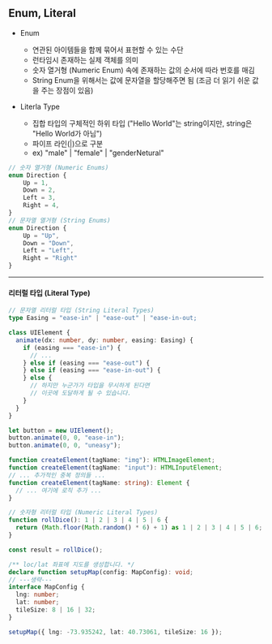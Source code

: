 ## Enum, Literal
- Enum
    - 연관된 아이템들을 함께 묶어서 표현할 수 있는 수단
    - 런타임시 존재하는 실제 객체를 의미
    - 숫자 열거형 (Numeric Enum) 속에 존재하는 값의 순서에 따라 번호를 매김
    - String Enum을 위해서는 값에 문자열을 할당해주면 됨 (조금 더 읽기 쉬운 값을 주는 장점이 있음)

- Literla Type
    - 집합 타입의 구체적인 하위 타입 ("Hello World"는 string이지만, string은 "Hello World가 아님")
    - 파이프 라인(|)으로 구분
    - ex) "male" | "female" | "genderNetural"

```Typescript
// 숫자 열거형 (Numeric Enums)
enum Direction {
    Up = 1,
    Down = 2,
    Left = 3,
    Right = 4,
}
// 문자열 열거형 (String Enums)
enum Direction {
    Up = "Up",
    Down = "Down",
    Left = "Left",
    Right = "Right"
}

```
-------------------------------------------------

#### 리터럴 타입 (Literal Type)

```Typescript
// 문자열 리터럴 타입 (String Literal Types)
type Easing = "ease-in" | "ease-out" | "ease-in-out;

class UIElement {
  animate(dx: number, dy: number, easing: Easing) {
    if (easing === "ease-in") {
      // ...
    } else if (easing === "ease-out") {
    } else if (easing === "ease-in-out") {
    } else {
      // 하지만 누군가가 타입을 무시하게 된다면
      // 이곳에 도달하게 될 수 있습니다.
    }
  }
}

let button = new UIElement();
button.animate(0, 0, "ease-in");
button.animate(0, 0, "uneasy");

function createElement(tagName: "img"): HTMLImageElement;
function createElement(tagName: "input"): HTMLInputElement;
// ... 추가적인 중복 정의들 ...
function createElement(tagName: string): Element {
  // ... 여기에 로직 추가 ...
}

// 숫자형 리터럴 타입 (Numeric Literal Types)
function rollDice(): 1 | 2 | 3 | 4 | 5 | 6 {
  return (Math.floor(Math.random() * 6) + 1) as 1 | 2 | 3 | 4 | 5 | 6;
}

const result = rollDice();

/** loc/lat 좌표에 지도를 생성합니다. */
declare function setupMap(config: MapConfig): void;
// ---생략---
interface MapConfig {
  lng: number;
  lat: number;
  tileSize: 8 | 16 | 32;
}

setupMap({ lng: -73.935242, lat: 40.73061, tileSize: 16 });
```
